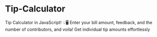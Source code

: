 # Tip-Calculator
Tip Calculator in JavaScript! 💡🖥️ Enter your bill amount, feedback, and the number of contributors, and voila! Get individual tip amounts effortlessly

